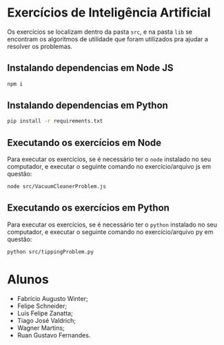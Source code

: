 # Exercícios de Inteligência Artificial

Os exercícios se localizam dentro da pasta `src`, e na pasta `lib` se encontram os algorítmos de utilidade que foram utilizados pra ajudar a resolver os problemas.

## Instalando dependencias em Node JS

```bash
npm i
```

## Instalando dependencias em Python

```bash
pip install -r requirements.txt
```

## Executando os exercícios em Node

Para executar os exercícios, se é necessário ter o `node` instalado no seu computador, e executar o seguinte comando no exercício/arquivo js em questão:

```bash
node src/VacuumCleanerProblem.js
```

## Executando os exercícios em Python

Para executar os exercícios, se é necessário ter o `python` instalado no seu computador, e executar o seguinte comando no exercício/arquivo py em questão:

```bash
python src/tippingProblem.py
```

# Alunos

- Fabrício Augusto Winter;
- Felipe Schneider;
- Luís Felipe Zanatta;
- Tiago José Valdrich;
- Wagner Martins;
- Ruan Gustavo Fernandes.
